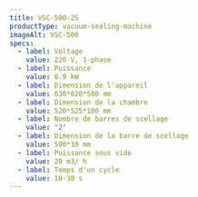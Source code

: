 ```yaml
---
title: VSC-500-2S
productType: vacuum-sealing-machine
imageAlt: VSC-500
specs:
  - label: Voltage
    value: 220 V, 1-phase
  - label: Puissance
    value: 0.9 kW
  - label: Dimension de l'appareil
    value: 630*620*500 mm
  - label: Dimension de la chambre
    value: 520*525*100 mm
  - label: Nombre de barres de scellage
    value: "2"
  - label: Dimension de la barre de scellage
    value: 500*10 mm
  - label: Puissance sous vide
    value: 20 m3/ h
  - label: Temps d'un cycle
    value: 10-30 s
---
```

